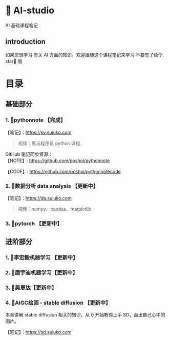 # 🍑 AI-studio

AI 基础课程笔记

## introduction

如果您想学习 有关 AI 方面的知识，欢迎跟随这个课程笔记来学习
不要忘了给个 star🌟 哦

# 目录

## 基础部分

### 1. 🌟pythonnote 【完成】

【笔记】：https://py.suiuko.com </br>

> 视频：黑马程序员 python 课程</br>

GitHub 笔记同步资源： </br>
【NOTE】: https://github.com/poshoi/pythonnote  </br>

【CODE】: https://github.com/poshoi/pythonnotecode </br>

### 2. 🌟数据分析 data analysis 【更新中】

【笔记】：https://da.suiuko.com  </br>

> 视频：numpy、pandas、matplotlib </br>

### 3. 🌟pytorch 【更新中】

## 进阶部分

### 1. 🌟李宏毅机器学习 【更新中】

### 2. 🌟唐宇迪机器学习【更新中】

### 3. 🌟吴恩达【更新中】

### 4. 🌟AIGC绘画 - stable diffusion 【更新中】
本章讲解 stable diffusion 相关的知识，从 0 开始教你上手 SD，画出自己心中的图片。

【笔记】：https://sd.suiuko.com
